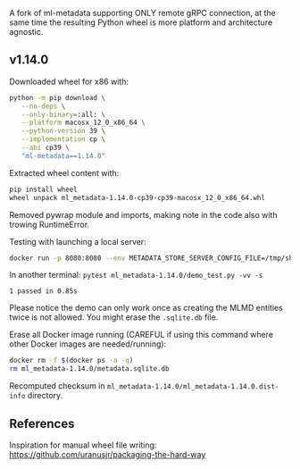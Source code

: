 A fork of ml-metadata supporting ONLY remote gRPC connection,
at the same time the resulting Python wheel is more platform and architecture agnostic.

## v1.14.0

Downloaded wheel for x86 with:

```sh
python -m pip download \
   --no-deps \
   --only-binary=:all: \
   --platform macosx_12_0_x86_64 \
   --python-version 39 \
   --implementation cp \
   --abi cp39 \
   "ml-metadata==1.14.0"
```

Extracted wheel content with: 

```sh
pip install wheel
wheel unpack ml_metadata-1.14.0-cp39-cp39-macosx_12_0_x86_64.whl
```

Removed pywrap module and imports, making note in the code also with trowing RuntimeError.

Testing with launching a local server:

```sh
docker run -p 8080:8080 --env METADATA_STORE_SERVER_CONFIG_FILE=/tmp/shared/conn_config.pb --volume ./ml_metadata-1.14.0:/tmp/shared gcr.io/tfx-oss-public/ml_metadata_store_server:1.14.0
```

In another terminal: `pytest ml_metadata-1.14.0/demo_test.py -vv -s`

```
1 passed in 0.85s
```

Please notice the demo can only work once as creating the MLMD entities twice is not allowed. You might erase the `.sqlite.db` file.

Erase all Docker image running (CAREFUL if using this command where other Docker images are needed/running):
```sh
docker rm -f $(docker ps -a -q)
rm ml_metadata-1.14.0/metadata.sqlite.db
```

Recomputed checksum in `ml_metadata-1.14.0/ml_metadata-1.14.0.dist-info` directory.

## References

Inspiration for manual wheel file writing: https://github.com/uranusjr/packaging-the-hard-way
